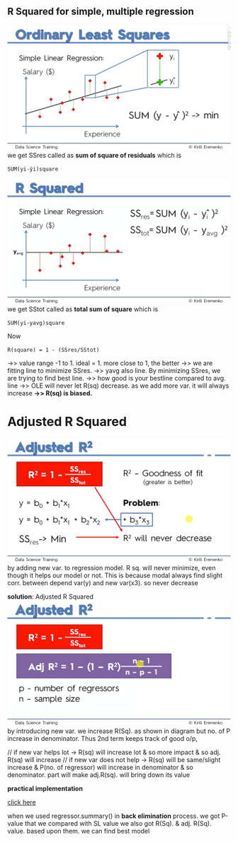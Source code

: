 ## 	R Squared for simple, multiple regression
![enter image description here](https://github.com/DevMAdi/Regression-Models-Evaluation/blob/master/Screenshot%20%282615%29.png?raw=true)
we get SSres called as **sum of square of residuals** which is

    SUM(yi-ŷi)square

![enter image description here](https://github.com/DevMAdi/Regression-Models-Evaluation/blob/master/Screenshot%20%282628%29.png?raw=true)
we get SStot called as **total sum of square** which is 

    SUM(yi-yavg)square
Now

    R(square) = 1 - (SSres/SStot)

->> value range -1 to 1. ideal = 1. more close to 1, the better
->> we are fitting line to minimize SSres.
->> yavg also line. By minimizing SSres, we are trying to find best line.
->> how good is your bestline compared to avg. line
->> OLE will never let R(sq) decrease. as we add more var. it will always increase
**->> R(sq) is biased.**

# 	Adjusted R Squared
![enter image description here](https://github.com/DevMAdi/Regression-Models-Evaluation/blob/master/Screenshot%20%282629%29.png?raw=true)
by adding new var. to regression model. R sq. will never minimize, 
even though it helps our model or not. This is because modal always find slight corr. between depend var(y) and new var(x3). so never decrease

**solution**: Adjusted R Squared
![enter image description here](https://github.com/DevMAdi/Regression-Models-Evaluation/blob/master/Screenshot%20%282630%29.png?raw=true)
by introducing new var. we increase R(Sq). as shown in diagram
but no. of P increase in denominator. Thus 2nd term keeps track of good o/p,

// if new var helps lot
-> R(sq) will increase lot & so more impact & so adj. R(sq) will increase
// if new var does not help
-> R(sq) will be same/slight increase & P(no. of regressor) will increase in denominator & so denominator. part will make adj.R(sq). will bring down its value


**practical implementation**

[click here](https://github.com/DevMAdi/Regression-Models/tree/master/Multiple%20Linear%20Regression)

 when we used regressor.summary() in **back elimination** process.
we got P-value that we compared with SL value
we also got R(Sq). & adj. R(Sq). value. based upon them. we can find best model
